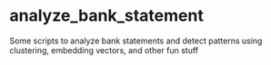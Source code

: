 # analyze_bank_statement
Some scripts to analyze bank statements and detect patterns using clustering, embedding vectors, and other fun stuff
